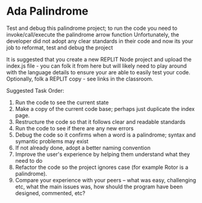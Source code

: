 # Ada Palindrome

Test and debug this palindrome project; to run the code you need to invoke/call/execute the palindrome arrow function
Unfortunately, the developer did not adopt any clear standards in their code and now its your job to reformat, test and debug the project

It is suggested that you create a new REPLIT Node project and upload the index.js file - you can folk it from here but will likely need to play around with the language details to ensure your are able to easily test your code.  Optionally, folk a REPLIT copy - see links in the classroom.

Suggested Task Order:
1. Run the code to see the current state
2. Make a copy of the current code base; perhaps just duplicate the index page.
3. Restructure the code so that it follows clear and readable standards
4. Run the code to see if there are any new errors
5. Debug the code so it confirms when a word is a palindrome; syntax and symantic problems may exist
6. If not already done, adopt a better naming convention
7. Improve the user's experience by helping them understand what they need to do
8. Refactor the code so the project ignores case (for example Rotor is a palindrome).
9. Compare your experience with your peers – what was easy, challenging etc, what the main issues was, how should the program have been designed, commented, etc? 

